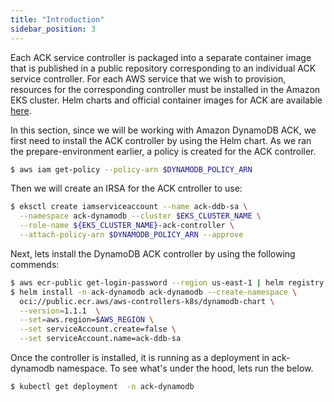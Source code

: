 ```yaml
---
title: "Introduction"
sidebar_position: 3
---
```


Each ACK service controller is packaged into a separate container image that is published in a public repository corresponding to an individual ACK service controller. For each AWS service that we wish to provision, resources for the corresponding controller must be installed in the Amazon EKS cluster. Helm charts and official container images for ACK are available [here](https://gallery.ecr.aws/aws-controllers-k8s).

In this section, since we will be working with Amazon DynamoDB ACK, we first need to install the ACK controller by using the Helm chart. As we ran the prepare-environment earlier, a policy is created for the ACK controller.
```bash
$ aws iam get-policy --policy-arn $DYNAMODB_POLICY_ARN
```
Then we will create an IRSA for the ACK cntroller to use: 
```bash
$ eksctl create iamserviceaccount --name ack-ddb-sa \
  --namespace ack-dynamodb --cluster $EKS_CLUSTER_NAME \
  --role-name ${EKS_CLUSTER_NAME}-ack-controller \
  --attach-policy-arn $DYNAMODB_POLICY_ARN --approve
```

Next, lets install the DynamoDB ACK controller by using the following commends: 
```bash
$ aws ecr-public get-login-password --region us-east-1 | helm registry login --username AWS --password-stdin public.ecr.aws
$ helm install -n ack-dynamodb ack-dynamodb --create-namespace \
  oci://public.ecr.aws/aws-controllers-k8s/dynamodb-chart \
  --version=1.1.1  \
  --set=aws.region=$AWS_REGION \
  --set serviceAccount.create=false \
  --set serviceAccount.name=ack-ddb-sa
```

Once the controller is installed, it is running as a deployment in ack-dynamodb namespace. To see what's under the hood, lets run the below.

```bash
$ kubectl get deployment  -n ack-dynamodb
```

